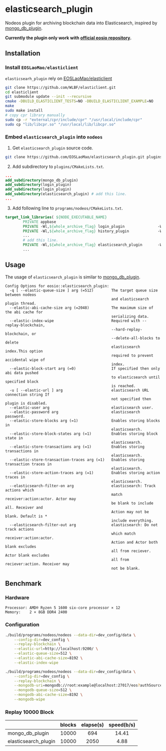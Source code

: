 # elasticsearch_plugin

Nodeos plugin for archiving blockchain data into Elasticsearch, inspired by [mongo_db_plugin](https://github.com/EOSIO/eos/tree/master/plugins/mongo_db_plugin).

**Currently the plugin only work with [official eosio repository](https://github.com/EOSIO/eos).**

## Installation

### Install `EOSLaoMao/elasticlient`

`elasticsearh_plugin` rely on [EOSLaoMao/elasticlient](https://github.com/EOSLaoMao/elasticlient)

```bash
git clone https://github.com/WLBF/elasticlient.git
cd elasticlient
git submodule update --init --recursive
cmake -DBUILD_ELASTICLIENT_TESTS=NO -DBUILD_ELASTICLIENT_EXAMPLE=NO
make
sudo make install
# copy cpr library manually
sudo cp -r "external/cpr/include/cpr" "/usr/local/include/cpr"
sudo cp "lib/libcpr.so" "/usr/local/lib/libcpr.so"
```

### Embed `elasticsearch_plugin` into `nodeos`

1. Get `elasticsearch_plugin` source code.

```bash
git clone https://github.com/EOSLaoMao/elasticsearch_plugin.git plugins/elasticsearch_plugin
```

2. Add subdirectory to `plugins/CMakeLists.txt`.

```cmake
...
add_subdirectory(mongo_db_plugin)
add_subdirectory(login_plugin)
add_subdirectory(login_plugin)
add_subdirectory(elasticsearch_plugin) # add this line.
...
```

3. Add following line to `programs/nodeos/CMakeLists.txt`.

```cmake
target_link_libraries( ${NODE_EXECUTABLE_NAME}
        PRIVATE appbase
        PRIVATE -Wl,${whole_archive_flag} login_plugin               -Wl,${no_whole_archive_flag}
        PRIVATE -Wl,${whole_archive_flag} history_plugin             -Wl,${no_whole_archive_flag}
        ...
        # add this line.
        PRIVATE -Wl,${whole_archive_flag} elasticsearch_plugin       -Wl,${no_whole_archive_flag}
        ...
```

## Usage

The usage of `elasticsearch_plugin` is similar to [mongo_db_plugin](https://github.com/EOSIO/eos/tree/master/plugins/mongo_db_plugin).

```plain
Config Options for eosio::elasticsearch_plugin:
  -q [ --elastic-queue-size ] arg (=512)        The target queue size between nodeos 
                                                and elasticsearch plugin thread.
  --elastic-abi-cache-size arg (=2048)          The maximum size of the abi cache for 
                                                serializing data.
  --elastic-index-wipe                          Required with --replay-blockchain, 
                                                --hard-replay-blockchain, or 
                                                --delete-all-blocks to delete 
                                                elasticsearch index.This option 
                                                required to prevent accidental wipe of 
                                                index.
  --elastic-block-start arg (=0)                If specified then only abi data pushed 
                                                to elasticsearch until specified block 
                                                is reached.
  -u [ --elastic-url ] arg                      elasticsearch URL connection string If 
                                                not specified then plugin is disabled.
  --elastic-user arg                            elasticsearch user.
  --elastic-password arg                        elasticsearch password.
  --elastic-store-blocks arg (=1)               Enables storing blocks in 
                                                elasticsearch.
  --elastic-store-block-states arg (=1)         Enables storing block state in 
                                                elasticsearch.
  --elastic-store-transactions arg (=1)         Enables storing transactions in 
                                                elasticsearch.
  --elastic-store-transaction-traces arg (=1)   Enables storing transaction traces in 
                                                elasticsearch.
  --elastic-store-action-traces arg (=1)        Enables storing action traces in 
                                                elasticsearch.
  --elasticsearch-filter-on arg                 elasticsearch: Track actions which 
                                                match receiver:action:actor. Actor may 
                                                be blank to include all. Receiver and 
                                                Action may not be blank. Default is * 
                                                include everything.
  --elasticsearch-filter-out arg                elasticsearch: Do not track actions 
                                                which match receiver:action:actor. 
                                                Action and Actor both blank excludes 
                                                all from reciever. Actor blank excludes
                                                all from reciever:action. Receiver may 
                                                not be blank.
```

## Benchmark

### Hardware

```text
Processor: AMD® Ryzen 5 1600 six-core processor × 12
Memory:    2 × 8GB DDR4 2400
```

### Configuration

```bash
./build/programs/nodeos/nodeos --data-dir=dev_config/data \
    --config-dir=dev_config \
    --replay-blockchain \
    --elastic-url=http://localhost:9200/ \
    --elastic-queue-size=512 \
    --elastic-abi-cache-size=8192 \
    --elastic-index-wipe

./build/programs/nodeos/nodeos --data-dir=dev_config/data \
    --config-dir=dev_config \
    --replay-blockchain \
    --mongodb-uri=mongodb://root:example@localhost:27017/eos?authSource=admin \
    --mongodb-queue-size=512 \
    --mongodb-abi-cache-size=8192 \
    --mongodb-wipe
```

### Replay 10000 Block

|                      | blocks | elapse(s) | speed(b/s) |
| -------------------- |:------:|:---------:|:----------:|
| mongo_db_plugin      | 10000  | 694       | 14.41      |
| elasticsearch_plugin | 10000  | 2050      | 4.88       |
